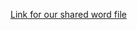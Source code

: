 [Link for our shared word file](https://docs.google.com/document/d/1WwBw4EI2TgA7Qqrq7vCVtTq-tQTIGLt5jtCos7pwu0Q/edit?usp=sharing)
